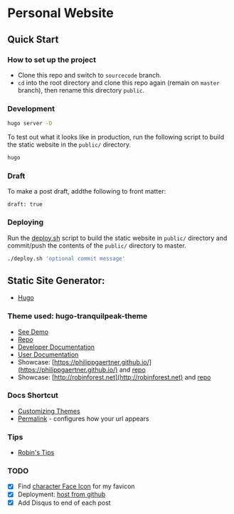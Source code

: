 # Personal Website

## Quick Start

### How to set up the project

- Clone this repo and switch to `sourcecode` branch.
- `cd` into the root directory and clone this repo again (remain on `master` branch), then rename this directory `public`.

### Development

```bash
hugo server -D
```

To test out what it looks like in production, run the following script to build the static website in the `public/` directory.

```bash
hugo
```

### Draft

To make a post draft, addthe following to front matter:

```
draft: true
```

### Deploying

Run the [deploy.sh](/deploy.sh) script to build the static website in `public/` directory and commit/push the contents of the `public/` directory to master.

```bash
./deploy.sh 'optional commit message'
```

## Static Site Generator:

- [Hugo](https://gohugo.io/getting-started/quick-start/)

### Theme used: hugo-tranquilpeak-theme

- [See Demo](https://themes.gohugo.io/theme/hugo-tranquilpeak-theme/)
- [Repo](https://github.com/kakawait/hugo-tranquilpeak-theme)
- [Developer Documentation](https://github.com/kakawait/hugo-tranquilpeak-theme/blob/31c71da9f5b37972ea649d7ae1b54c82e0d353e4/docs/developer.md#requirements)
- [User Documentation](https://github.com/kakawait/hugo-tranquilpeak-theme/blob/develop/docs/user.md#add-custom-js-or-css-using-configuration)
- Showcase: [https://philippgaertner.github.io/](https://philippgaertner.github.io/) and [repo](https://github.com/philippgaertner/philippgaertner.github.io)
- Showcase: [http://robinforest.net](http://robinforest.net) and [repo](https://github.com/robinfhu/personal-site)


### Docs Shortcut

* [Customizing Themes](https://gohugo.io/themes/customizing/)
* [Permalink](https://gohugo.io/content-management/urls/#permalinks) - configures how your url appears

### Tips

- [Robin's Tips](http://robinforest.net/post/hugo-questions/)

### TODO

- [X] Find [character Face Icon](https://www.freepik.com/index.php?goto=74&idfoto=777192&term=user%20avatar) for my favicon
- [X] Deployment: [host from github](https://gohugo.io/hosting-and-deployment/hosting-on-github/)
- [X] Add Disqus to end of each post
